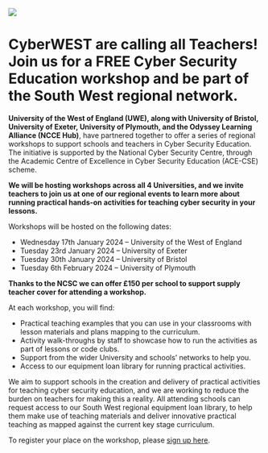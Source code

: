 ![](https://uwe-cyber.github.io/images/uwe_banner.png)

# CyberWEST are calling all Teachers! Join us for a FREE Cyber Security Education workshop and be part of the South West regional network.

**University of the West of England (UWE), along with University of Bristol, University of Exeter, University of Plymouth, and the Odyssey Learning Alliance (NCCE Hub)**, have partnered together to offer a series of regional workshops to support schools and teachers in Cyber Security Education. The initiative is supported by the National Cyber Security Centre, through the Academic Centre of Excellence in Cyber Security Education (ACE-CSE) scheme.

**We will be hosting workshops across all 4 Universities, and we invite teachers to join us at one of our regional events to learn more about running practical hands-on activities for teaching cyber security in your lessons.**

Workshops will be hosted on the following dates:
- Wednesday 17th January 2024 – University of the West of England
- Tuesday 23rd January 2024 – University of Exeter
- Tuesday 30th January 2024 – University of Bristol
- Tuesday 6th February 2024 – University of Plymouth

**Thanks to the NCSC we can offer £150 per school to support supply teacher cover for attending a workshop.**

At each workshop, you will find:
- Practical teaching examples that you can use in your classrooms with lesson materials and plans mapping to the curriculum.
- Activity walk-throughs by staff to showcase how to run the activities as part of lessons or code clubs.
- Support from the wider University and schools’ networks to help you.
- Access to our equipment loan library for running practical activities.

We aim to support schools in the creation and delivery of practical activities for teaching cyber security education, and we are working to reduce the burden on teachers for making this a reality. All attending schools can request access to our South West regional equipment loan library, to help them make use of teaching materials and deliver innovative practical teaching as mapped against the current key stage curriculum.

To register your place on the workshop, please [sign up here](https://forms.office.com/e/qGh88WCiUB).
